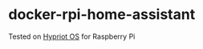 # docker-rpi-home-assistant

Tested on [Hypriot OS](http://blog.hypriot.com/downloads/) for Raspberry Pi
